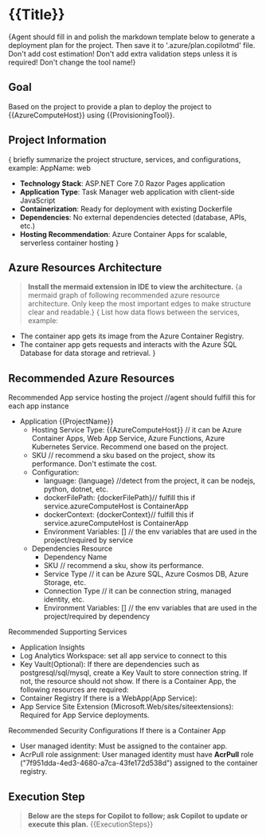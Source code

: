 # {{Title}}

{Agent should fill in and polish the markdown template below to generate a deployment plan for the project. Then save it to '.azure/plan.copilotmd' file. Don't add cost estimation! Don't add extra validation steps unless it is required! Don't change the tool name!}

## **Goal**
Based on the project to provide a plan to deploy the project to {{AzureComputeHost}} using {{ProvisioningTool}}.

## **Project Information**
{
briefly summarize the project structure, services, and configurations, example:
AppName: web
- **Technology Stack**: ASP.NET Core 7.0 Razor Pages application
- **Application Type**: Task Manager web application with client-side JavaScript
- **Containerization**: Ready for deployment with existing Dockerfile
- **Dependencies**: No external dependencies detected (database, APIs, etc.)
- **Hosting Recommendation**: Azure Container Apps for scalable, serverless container hosting
}

## **Azure Resources Architecture**
> **Install the mermaid extension in IDE to view the architecture.**
{a mermaid graph of following recommended azure resource architecture. Only keep the most important edges to make structure clear and readable.}
{
List how data flows between the services, example:
- The container app gets its image from the Azure Container Registry.
- The container app gets requests and interacts with the Azure SQL Database for data storage and retrieval.
}

## **Recommended Azure Resources**

Recommended App service hosting the project //agent should fulfill this for each app instance
- Application {{ProjectName}}
  - Hosting Service Type: {{AzureComputeHost}} // it can be Azure Container Apps, Web App Service, Azure Functions, Azure Kubernetes Service. Recommend one based on the project.
  - SKU // recommend a sku based on the project, show its performance. Don't estimate the cost.
  - Configuration:
    - language: {language}  //detect from the project, it can be nodejs, python, dotnet, etc.
    - dockerFilePath: {dockerFilePath}// fulfill this if service.azureComputeHost is ContainerApp
    - dockerContext: {dockerContext}// fulfill this if service.azureComputeHost is ContainerApp
    - Environment Variables: [] // the env variables that are used in the project/required by service
  - Dependencies Resource
    - Dependency Name
    - SKU // recommend a sku, show its performance.
    - Service Type // it can be Azure SQL, Azure Cosmos DB, Azure Storage, etc.
    - Connection Type // it can be connection string, managed identity, etc.
    - Environment Variables: [] // the env variables that are used in the project/required by dependency

Recommended Supporting Services
- Application Insights
- Log Analytics Workspace: set all app service to connect to this
- Key Vault(Optional): If there are dependencies such as postgresql/sql/mysql, create a Key Vault to store connection string. If not, the resource should not show.
If there is a Container App, the following resources are required:
- Container Registry
If there is a WebApp(App Service):
- App Service Site Extension (Microsoft.Web/sites/siteextensions): Required for App Service deployments.

Recommended Security Configurations
If there is a Container App
- User managed identity: Must be assigned to the container app.
- AcrPull role assignment: User managed identity must have **AcrPull** role ("7f951dda-4ed3-4680-a7ca-43fe172d538d") assigned to the container registry.

## **Execution Step**
> **Below are the steps for Copilot to follow; ask Copilot to update or execute this plan.**
{{ExecutionSteps}}
